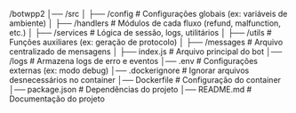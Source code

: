 /botwpp2
│── /src
│   ├── /config        # Configurações globais (ex: variáveis de ambiente)
│   ├── /handlers      # Módulos de cada fluxo (refund, malfunction, etc.)
│   ├── /services      # Lógica de sessão, logs, utilitários
│   ├── /utils         # Funções auxiliares (ex: geração de protocolo)
│   ├── /messages      # Arquivo centralizado de mensagens
│   ├── index.js       # Arquivo principal do bot
│── /logs              # Armazena logs de erro e eventos
│── .env               # Configurações externas (ex: modo debug)
│── .dockerignore      # Ignorar arquivos desnecessários no container
│── Dockerfile         # Configuração do container
│── package.json       # Dependências do projeto
│── README.md          # Documentação do projeto

